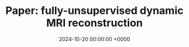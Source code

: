 ---
layout: redirected
redirect_to:  https://andrewwango.github.io/ddei
type: research
title: "Paper: fully-unsupervised dynamic MRI reconstruction"
date: 2024-10-20 00:00:00 +0000
description: "Medical imaging [paper](https://arxiv.org/abs/2410.08646) at ISBI 2025"
img: ddei.png
tags: [research, machine-learning, medical-imaging]
---
